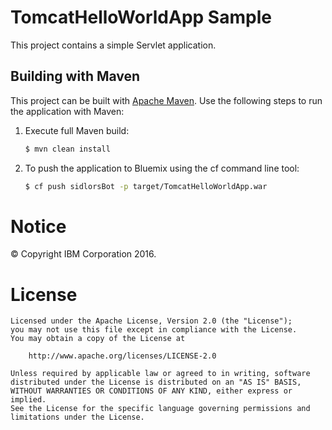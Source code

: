 TomcatHelloWorldApp Sample
==============

This project contains a simple Servlet application.

## Building with Maven

This project can be built with [Apache Maven](http://maven.apache.org/). Use the following steps to run the application with Maven:

1. Execute full Maven build:
    ```bash
    $ mvn clean install
    ```

2. To push the application to Bluemix using the cf command line tool:
    ```bash
    $ cf push sidlorsBot -p target/TomcatHelloWorldApp.war
    ```

# Notice

© Copyright IBM Corporation 2016.

# License

```text
Licensed under the Apache License, Version 2.0 (the "License");
you may not use this file except in compliance with the License.
You may obtain a copy of the License at

    http://www.apache.org/licenses/LICENSE-2.0

Unless required by applicable law or agreed to in writing, software
distributed under the License is distributed on an "AS IS" BASIS,
WITHOUT WARRANTIES OR CONDITIONS OF ANY KIND, either express or implied.
See the License for the specific language governing permissions and
limitations under the License.
````
